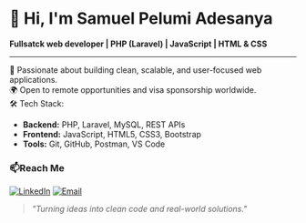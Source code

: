 # 👋 Hi, I'm Samuel Pelumi Adesanya 

**Fullsatck web developer | PHP (Laravel) | JavaScript | HTML & CSS**

---

🌟 Passionate about building clean, scalable, and user-focused web applications.  
🌍 Open to remote opportunities and visa sponsorship worldwide.  
🛠️ Tech Stack:  

- **Backend:** PHP, Laravel, MySQL, REST APIs  
- **Frontend:** JavaScript, HTML5, CSS3, Bootstrap  
- **Tools:** Git, GitHub, Postman, VS Code 


### 📫Reach Me
[![LinkedIn](https://img.shields.io/badge/LinkedIn-blue?logo=linkedin&logoColor=white)](https://www.linkedin.com/in/ifeoluwa-koleoso-1602051b3)
[![Email](https://img.shields.io/badge/Email-gmail.com-red?logo=gmail&logoColor=white)](mailto:adesanyapelumi2017@gmail.com)



>_"Turning ideas into clean code and real-world solutions."_

<!--
**stackbypelly/stackbypelly** is a ✨ _special_ ✨ repository because its `README.md` (this file) appears on your GitHub profile.

Here are some ideas to get you started:

- 🔭 I’m currently working on ...
- 🌱 I’m currently learning ...
- 👯 I’m looking to collaborate on ...
- 🤔 I’m looking for help with ...
- 💬 Ask me about ...
- 📫 How to reach me: ...
- 😄 Pronouns: ...
- ⚡ Fun fact: ...
-->
